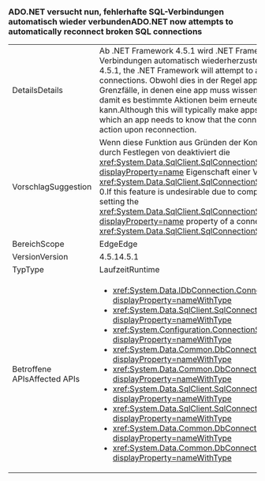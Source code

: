 ### <a name="adonet-now-attempts-to-automatically-reconnect-broken-sql-connections"></a><span data-ttu-id="027f8-101">ADO.NET versucht nun, fehlerhafte SQL-Verbindungen automatisch wieder verbunden</span><span class="sxs-lookup"><span data-stu-id="027f8-101">ADO.NET now attempts to automatically reconnect broken SQL connections</span></span>

|   |   |
|---|---|
|<span data-ttu-id="027f8-102">Details</span><span class="sxs-lookup"><span data-stu-id="027f8-102">Details</span></span>|<span data-ttu-id="027f8-103">Ab .NET Framework 4.5.1 wird .NET Framework versucht, fehlerhafte SQL-Verbindungen automatisch wiederherzustellen.</span><span class="sxs-lookup"><span data-stu-id="027f8-103">Beginning in the .NET Framework 4.5.1, the .NET Framework will attempt to automatically reconnect broken SQL connections.</span></span> <span data-ttu-id="027f8-104">Obwohl dies in der Regel apps zuverlässiger durchführen, stehen Grenzfälle, in denen eine app muss wissen, dass die Verbindung getrennt wurde, damit es bestimmte Aktionen beim erneuten Herstellen einer Verbindung ausführen kann.</span><span class="sxs-lookup"><span data-stu-id="027f8-104">Although this will typically make apps more reliable, there are edge cases in which an app needs to know that the connection was lost so that it can take some action upon reconnection.</span></span>|
|<span data-ttu-id="027f8-105">Vorschlag</span><span class="sxs-lookup"><span data-stu-id="027f8-105">Suggestion</span></span>|<span data-ttu-id="027f8-106">Wenn diese Funktion aus Gründen der Kompatibilität nicht erwünscht ist, können sie durch Festlegen von deaktiviert die <xref:System.Data.SqlClient.SqlConnectionStringBuilder.ConnectRetryCount?displayProperty=name> Eigenschaft einer Verbindungszeichenfolge (oder <xref:System.Data.SqlClient.SqlConnectionStringBuilder?displayProperty=name>) auf 0.</span><span class="sxs-lookup"><span data-stu-id="027f8-106">If this feature is undesirable due to compatibility concerns, it can be disabled by setting the <xref:System.Data.SqlClient.SqlConnectionStringBuilder.ConnectRetryCount?displayProperty=name> property of a connection string (or <xref:System.Data.SqlClient.SqlConnectionStringBuilder?displayProperty=name>) to 0.</span></span>|
|<span data-ttu-id="027f8-107">Bereich</span><span class="sxs-lookup"><span data-stu-id="027f8-107">Scope</span></span>|<span data-ttu-id="027f8-108">Edge</span><span class="sxs-lookup"><span data-stu-id="027f8-108">Edge</span></span>|
|<span data-ttu-id="027f8-109">Version</span><span class="sxs-lookup"><span data-stu-id="027f8-109">Version</span></span>|<span data-ttu-id="027f8-110">4.5.1</span><span class="sxs-lookup"><span data-stu-id="027f8-110">4.5.1</span></span>|
|<span data-ttu-id="027f8-111">Typ</span><span class="sxs-lookup"><span data-stu-id="027f8-111">Type</span></span>|<span data-ttu-id="027f8-112">Laufzeit</span><span class="sxs-lookup"><span data-stu-id="027f8-112">Runtime</span></span>|
|<span data-ttu-id="027f8-113">Betroffene APIs</span><span class="sxs-lookup"><span data-stu-id="027f8-113">Affected APIs</span></span>|<ul><li><xref:System.Data.IDbConnection.ConnectionString?displayProperty=nameWithType></li><li><xref:System.Data.SqlClient.SqlConnection.ConnectionString?displayProperty=nameWithType></li><li><xref:System.Configuration.ConnectionStringSettings.ConnectionString?displayProperty=nameWithType></li><li><xref:System.Data.Common.DbConnection.ConnectionString?displayProperty=nameWithType></li><li><xref:System.Data.Common.DbConnectionStringBuilder.ConnectionString?displayProperty=nameWithType></li><li><xref:System.Data.SqlClient.SqlConnectionStringBuilder.%23ctor?displayProperty=nameWithType></li><li><xref:System.Data.SqlClient.SqlConnectionStringBuilder.%23ctor(System.String)?displayProperty=nameWithType></li><li><xref:System.Data.Common.DbConnectionStringBuilder.%23ctor?displayProperty=nameWithType></li><li><xref:System.Data.Common.DbConnectionStringBuilder.%23ctor(System.Boolean)?displayProperty=nameWithType></li></ul>|

